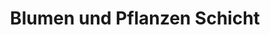 ---
title: "Blumen und Pflanzen Schicht"
url: /weisswasser-o-l/blumen-und-pflanzen-schicht/
shop: Blumen
---